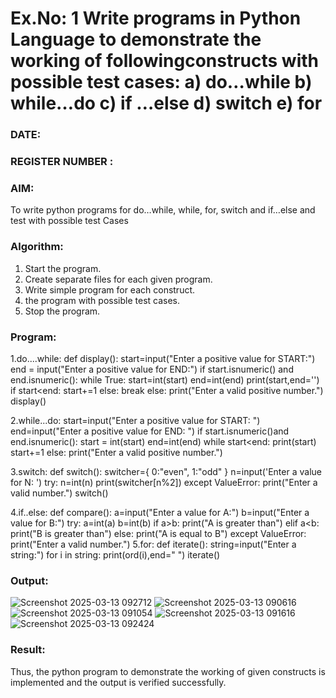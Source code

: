 # Ex.No: 1 Write programs in Python Language to demonstrate the working of followingconstructs with possible test cases: a) do…while b) while…do c) if …else d) switch e) for 

### DATE:                                                                            
### REGISTER NUMBER : 

### AIM:  
To write python programs for do…while, while, for, switch and if…else and test with possible test 
Cases 

### Algorithm:
1. Start the program.
2. Create separate files for each given program.
3. Write simple program for each construct.
4.  the program with possible test cases.
5. Stop the program.
### Program:
1.do....while:
def display():
    start=input("Enter a positive value for START:")
    end = input("Enter a positive value for END:")
    if start.isnumeric() and end.isnumeric():
        while True:
            start=int(start)
            end=int(end)
            print(start,end='')
            if start<end:
                start+=1
            else:
                break
    else:
        print("Enter a valid positive number.")
display()

2.while...do:
start=input("Enter a positive value for START: ")
end=input("Enter a positive value for END: ") 
if start.isnumeric()and end.isnumeric():
    start = int(start)
    end=int(end)
    while start<end:
        print(start)
        start+=1
else:
    print("Enter a valid positive number.")

3.switch:
def switch():
    switcher={
        0:"even",
        1:"odd" 
} 
n=input('Enter a value for N: ')
try:
    n=int(n)
    print(switcher[n%2]) 
except ValueError:
    print("Enter a valid number.")
    switch()

4.if..else:
def compare():
    a=input("Enter a value for A:")
    b=input("Enter a value for B:")
    try:
        a=int(a)
        b=int(b)
        if a>b:
            print("A is greater than")
        elif a<b:
            print("B is greater than")
        else:
            print("A is equal to B")
    except ValueError:
        print("Enter a valid number.")
5.for:
def iterate():
    string=input("Enter a string:")
    for i in string:
        print(ord(i),end=" ")
iterate()











### Output:

![Screenshot 2025-03-13 092712](https://github.com/user-attachments/assets/0738f0dd-e6a9-4e4a-b40a-6d74610b5c3e)
![Screenshot 2025-03-13 090616](https://github.com/user-attachments/assets/0aa02fe0-9034-4978-afc3-d2ee487eed93)
![Screenshot 2025-03-13 091054](https://github.com/user-attachments/assets/4c9aad8a-0eee-4ddf-8d60-aa22c9297d68)
![Screenshot 2025-03-13 091616](https://github.com/user-attachments/assets/50ff2204-3151-4863-b370-5d8ee7d1ce5d)
![Screenshot 2025-03-13 092424](https://github.com/user-attachments/assets/2705d0bc-4c1b-4301-8e38-715f3da8c6a4)






### Result:
Thus, the python program to demonstrate the working of given constructs is implemented and the output is verified successfully.


